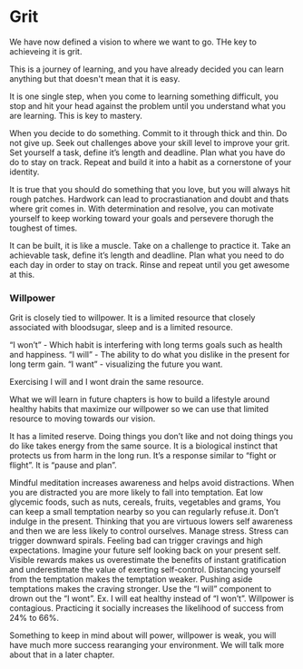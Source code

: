 # Grit

We have now defined a vision to where we want to go. THe key to achieveing it is grit.

This is a journey of learning, and you have already decided you can learn anything but that doesn't mean that it is easy.

It is one single step, when you come to learning something difficult, you stop and hit your 
head against the problem until you understand what you are learning. This is key to mastery.

When you decide to do something. Commit to it through thick and thin. Do not give up.
Seek out challenges above your skill level to improve your grit.
Set yourself a task, define it’s length and deadline. Plan what you have do do to stay on track.
Repeat and build it into a habit as a cornerstone of your identity.

It is true that you should do something that you love, but you will always hit rough patches. Hardwork can lead to procrastianation and doubt and thats where grit comes in. With determination and resolve, you can motivate yourself to keep working toward your goals and persevere thorugh the toughest of times.

It can be built, it is like a muscle. Take on a challenge to practice it.
Take an achievable task, define it’s length and deadline. Plan what you need to do each day in order to stay on track. Rinse and repeat until you get awesome at this.



### Willpower

Grit is closely tied to willpower. It is a limited resource that closely
associated with bloodsugar, sleep and is a limited resource.

“I won’t” - Which habit is interfering with long terms goals such as health and happiness.
“I will” - The ability to do what you dislike in the present for long term gain.
“I want” - visualizing the future you want.


Exercising I will and I wont drain the same resource.

What we will learn in future chapters is how to build a lifestyle around healthy habits 
that maximize our willpower so we can use that limited resource to moving
towards our vision.

It has a limited reserve. Doing things you don’t like and not doing things you do like takes energy from the same source.
It is a biological instinct that protects us from harm in the long run. 
It’s a response similar to “fight or flight”. It is “pause and plan”.

Mindful meditation increases awareness and helps avoid distractions. When you are distracted you are more likely to fall into temptation.
Eat low glycemic foods, such as nuts, cereals, fruits, vegetables and grams,
You can keep a small temptation nearby so you can regularly refuse.it.
Don’t indulge in the present. Thinking that you are virtuous lowers self awareness and then we are less likely to control ourselves.
Manage stress. Stress can trigger downward spirals. Feeling bad can trigger cravings and high expectations.
Imagine your future self looking back on your present self.
Visible rewards makes us overestimate the benefits of instant gratification and underestimate the value of exerting self-control. Distancing yourself from the temptation makes the temptation weaker.
Pushing aside temptations makes the craving stronger. Use the “I will” component to drown out the “I wont”. Ex. I will eat healthy instead of “I won’t”.
Willpower is contagious. Practicing it socially increases the likelihood of success from 24% to 66%.

Something to keep in mind about will power, willpower is weak, you will have much more success
rearanging your environment. We will talk more about that in a later chapter.



